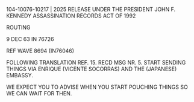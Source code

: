 104-10076-10217 | 2025 RELEASE UNDER THE PRESIDENT JOHN F. KENNEDY ASSASSINATION RECORDS ACT OF 1992

ROUTING

9 DEC 63 IN 76726

REF WAVE 8694 (IN76046)

FOLLOWING TRANSLATION REF. 15. RECD MSG NR. 5. START SENDING THINGS VIA ENRIQUE (VICENTE SOCORRAS) AND THE (JAPANESE) EMBASSY.

WE EXPECT YOU TO ADVISE WHEN YOU START POUCHING THINGS SO WE CAN WAIT FOR THEN.
